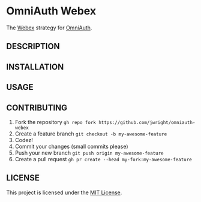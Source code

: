 OmniAuth Webex
==============

The [Webex](https://webex.com) strategy for [OmniAuth](https://github.com/omniauth/omniauth).

## DESCRIPTION

## INSTALLATION

## USAGE

## CONTRIBUTING

1. Fork the repository `gh repo fork https://github.com/jwright/omniauth-webex`
1. Create a feature branch `git checkout -b my-awesome-feature`
1. Codez!
1. Commit your changes (small commits please)
1. Push your new branch `git push origin my-awesome-feature`
1. Create a pull request `gh pr create --head my-fork:my-awesome-feature`

## LICENSE

This project is licensed under the [MIT License](LICENSE.md).
